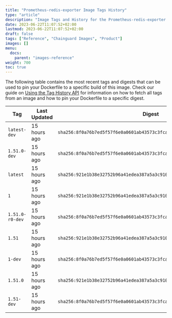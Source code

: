 ```yaml
---
title: "Prometheus-redis-exporter Image Tags History"
type: "article"
description: "Image Tags and History for the Prometheus-redis-exporter Chainguard Image"
date: 2023-06-22T11:07:52+02:00
lastmod: 2023-06-22T11:07:52+02:00
draft: false
tags: ["Reference", "Chainguard Images", "Product"]
images: []
menu:
  docs:
    parent: "images-reference"
weight: 700
toc: true
---
```


The following table contains the most recent tags and digests that can be used to pin your Dockerfile to a specific build of this image. Check our guide on [Using the Tag History API](/chainguard/chainguard-images/using-the-tag-history-api/) for information on how to fetch all tags from an image and how to pin your Dockerfile to a specific digest.

| Tag             | Last Updated | Digest                                                                    |
|-----------------|--------------|---------------------------------------------------------------------------|
| `latest-dev`    | 15 hours ago | `sha256:8f0a76b7ed5f57f6e0a0601ab43573c3fcafc6f59b62f0a91a0dca84e9cf78c3` |
| `1.51.0-dev`    | 15 hours ago | `sha256:8f0a76b7ed5f57f6e0a0601ab43573c3fcafc6f59b62f0a91a0dca84e9cf78c3` |
| `latest`        | 15 hours ago | `sha256:921e1b38e32752b96a41edea387a5a3c910f2b4ff684b487f8be12a1e0cd1b9a` |
| `1`             | 15 hours ago | `sha256:921e1b38e32752b96a41edea387a5a3c910f2b4ff684b487f8be12a1e0cd1b9a` |
| `1.51.0-r0-dev` | 15 hours ago | `sha256:8f0a76b7ed5f57f6e0a0601ab43573c3fcafc6f59b62f0a91a0dca84e9cf78c3` |
| `1.51`          | 15 hours ago | `sha256:921e1b38e32752b96a41edea387a5a3c910f2b4ff684b487f8be12a1e0cd1b9a` |
| `1-dev`         | 15 hours ago | `sha256:8f0a76b7ed5f57f6e0a0601ab43573c3fcafc6f59b62f0a91a0dca84e9cf78c3` |
| `1.51.0`        | 15 hours ago | `sha256:921e1b38e32752b96a41edea387a5a3c910f2b4ff684b487f8be12a1e0cd1b9a` |
| `1.51-dev`      | 15 hours ago | `sha256:8f0a76b7ed5f57f6e0a0601ab43573c3fcafc6f59b62f0a91a0dca84e9cf78c3` |
